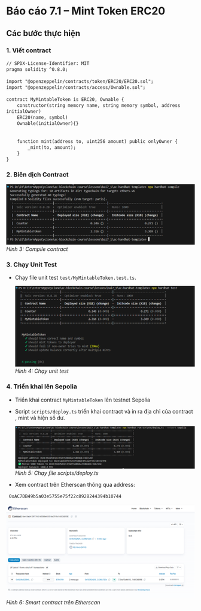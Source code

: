 # Báo cáo 7.1 – Mint Token ERC20

## Các bước thực hiện

### 1. **Viết contract**

```solidity
// SPDX-License-Identifier: MIT
pragma solidity ^0.8.0;

import "@openzeppelin/contracts/token/ERC20/ERC20.sol";
import "@openzeppelin/contracts/access/Ownable.sol";

contract MyMintableToken is ERC20, Ownable {
    constructor(string memory name, string memory symbol, address initialOwner)
    ERC20(name, symbol)
    Ownable(initialOwner){}


    function mint(address to, uint256 amount) public onlyOwner {
        _mint(to, amount);
    }
}
```

### 2. **Biên dịch Contract**


  ![Biên dịch Contract](image/compile.png)
  *Hình 3: Compile contract*

### 3. **Chạy Unit Test**
- Chạy file unit test `test/MyMintableToken.test.ts`.

  ![Chạy Unit Test](image/unittest.png)
  *Hình 4: Chạy unit test*

### 4. **Triển khai lên Sepolia**
- Triển khai contract `MyMintableToken` lên testnet Sepolia 
- Script `scripts/deploy.ts` triển khai contract và in ra địa chỉ của contract , mint và hiện số dư.

  ![Triển khai lên Sepolia](image/deploy1.png)
  *Hình 5: Chạy file scripts/deploy.ts*

- Xem contract trên Etherscan thông qua address: 
```bash
 0xAC7DB49b5a03e5755e75f22c8928244394b10744
```
  ![Kiểm tra trên Etherscan](image/contract.png)
  *Hình 6: Smart contract trên Etherscan*

